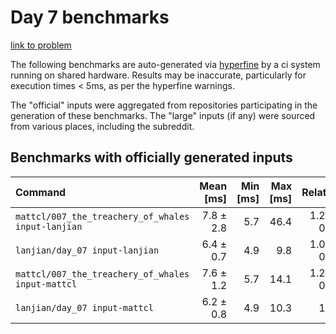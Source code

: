 # Day 7 benchmarks

[link to problem](http://adventofcode.com/2021/day/7)

The following benchmarks are auto-generated via [hyperfine](https://github.com/sharkdp/hyperfine) by a ci system running on shared hardware. Results may be inaccurate, particularly for execution times < 5ms, as per the hyperfine warnings.

The "official" inputs were aggregated from repositories participating in the generation of these benchmarks. The "large" inputs (if any) were sourced from various places, including the subreddit.

## Benchmarks with officially generated inputs
| Command | Mean [ms] | Min [ms] | Max [ms] | Relative |
|:---|---:|---:|---:|---:|
| `mattcl/007_the_treachery_of_whales input-lanjian` | 7.8 ± 2.8 | 5.7 | 46.4 | 1.27 ± 0.48 |
| `lanjian/day_07 input-lanjian` | 6.4 ± 0.7 | 4.9 | 9.8 | 1.04 ± 0.17 |
| `mattcl/007_the_treachery_of_whales input-mattcl` | 7.6 ± 1.2 | 5.7 | 14.1 | 1.24 ± 0.25 |
| `lanjian/day_07 input-mattcl` | 6.2 ± 0.8 | 4.9 | 10.3 | 1.00 |
